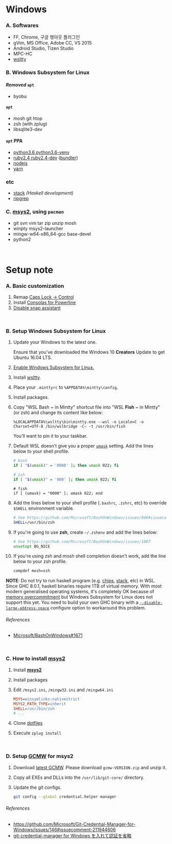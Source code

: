 Windows
========

### A. Softwares
- FF, Chrome, 구글 행아웃 플러그인
- gVim, MS Office, Adobe CC, VS 2015
- Android Studio, Tizen Studio
- MPC-HC
- [wsltty]

### B. Windows Subsystem for Linux
#### *Removed* `apt`
- byobu

#### `apt`
- mosh git htop
- zsh (with zplug)
- libsqlite3-dev

#### `apt` PPA
- [python3.6 python3.6-venv](https://launchpad.net/~fkrull/+archive/ubuntu/deadsnakes)
- [ruby2.4 ruby2.4-dev](https://www.brightbox.com/docs/ruby/ubuntu/) ([bundler])
- [nodejs](https://nodejs.org/en/download/package-manager/)
- [yarn](https://yarnpkg.com/en/docs/install#linux-tab)

### etc
- [stack] *(Haskell development)*
- [ripgrep]

### C. [msys2], using `pacman`
- git svn vim tar zip unzip mosh
- winpty msys2-launcher
- mingw-w64-x86_64-gcc base-devel
- python2

<br>

Setup note
========

### A. Basic customization
1.  Remap [Caps Lock &rarr; Control][caps]
1.  Install [Consolas for Powerline]
1.  [Disable snap assistant](http://i.imgur.com/0O4BgFW.png)

<br>

### B. Setup Windows Subsystem for Linux
1.  Update your Windows to the latest one.

    Ensure that you've downloaded the Windows 10 **Creators** Update to get Ubuntu 16.04 LTS.

2.  [Enable Windows Subsystem for Linux.](https://msdn.microsoft.com/en-us/commandline/wsl/install_guide)

3.  Install [wsltty].

4.  Place your `.minttyrc` to `%APPDATA%\mintty\config`.

5.  Install packages.

6.  Copy "WSL Bash ~ in Mintty" shortcut file into "WSL **Fish** ~ in Mintty"
    (or zsh) and change its content like below:

    ```
    %LOCALAPPDATA%\wsltty\bin\mintty.exe --wsl -o Locale=C -o Charset=UTF-8 /bin/wslbridge -C~ -t /usr/bin/fish
    ```

    You'll want to pin it to your taskbar.

7.  Default WSL doesn't give you a proper [`umask`] setting. Add the lines below
    to your shell profile.

    ```bash
    # bash
    if [ "$(umask)" = '0000' ]; then umask 022; fi
    ```
    ```zsh
    # zsh
    if [ "$(umask)" = '000' ]; then umask 022; fi
    ```
    ```fish
    # fish
    if [ (umask) = "0000" ]; umask 022; end
    ```

8.  Add the lines below to your shell profile (`.bashrc`, `.zshrc`, etc) to
    override `$SHELL` environment variable.

    ```zsh
    # See https://github.com/Microsoft/BashOnWindows/issues/846#issuecomment-242910947
    SHELL=/usr/bin/zsh
    ```

9.  If you're going to use **zsh**, create `~/.zshenv` and add the lines below:

    ```zsh
    # See https://github.com/Microsoft/BashOnWindows/issues/1887
    unsetopt BG_NICE
    ```

10. If you're using zsh and mosh shell completion doesn't work, add the line
    below to your zsh profile.

    ```zsh
    compdef mosh=ssh
    ```

**NOTE**: Do not try to run haskell program (e.g. [chips], [stack], etc) in WSL.
Since GHC 8.0.1, haskell binaries require 1TB of virtual memory. With most
modern generalised operating systems, it's completely OK because of [memory
overcommitment] but Windows Subsystem for Linux does not support this yet. You
need to build your own GHC binary with a [`--disable-large-address-space`]
configure option to workaround this problem.

[chips]: https://github.com/xtendo-org/chips
[stack]: https://www.haskellstack.org
[memory overcommitment]: https://en.wikipedia.org/wiki/Memory_overcommitment
[`--disable-large-address-space`]: https://ghc.haskell.org/trac/ghc/ticket/10791

###### References
- [Microsoft/BashOnWindows#1671](https://github.com/Microsoft/BashOnWindows/issues/1671)

<br>

### C. How to install [msys2]
1.  Install **[msys2]**

1.  Install packages

1.  Edit `/msys2.ini`, `/mingw32.ini` and `/mingw64.ini`

    ```ini
    MSYS=winsymlinks:nativestrict
    MSYS2_PATH_TYPE=inherit
    SHELL=/usr/bin/zsh
    # ...
    ```

1.  Clone [dotfiles](../README.md)

1.  Execute `zplug install`

<br>

### D. Setup [GCMW] for msys2
1.  Download [latest GCMW]. Please download `gcmw-VERSION.zip` and unzip it.

2.  Copy all EXEs and DLLs into the `/usr/lib/git-core/` directory.

3.  Update the git configs.

    ```bash
    git config --global credential.helper manager
    ```

###### References
- https://github.com/Microsoft/Git-Credential-Manager-for-Windows/issues/146#issuecomment-211944606
- [git-credential-manager for Windows を入れて認証を省略](http://qiita.com/ymdymd/items/9c90e060de1c4393e6fa#git-credential-manager-for-windows-%E3%82%92%E5%85%A5%E3%82%8C%E3%81%A6%E8%AA%8D%E8%A8%BC%E3%82%92%E7%9C%81%E7%95%A5)

[wsltty]: https://github.com/mintty/wsltty
[bundler]: https://bundler.io/
[msys2]: https://msys2.github.io
[stack]: https://haskell-lang.org/get-started/linux
[ripgrep]: https://github.com/BurntSushi/ripgrep
[caps]: https://gist.github.com/simnalamburt/90965dcb09cec6b82320/raw/58a9f61143273d5226be352d2c29ecf738e5bffd/capslock-to-control.reg
[Consolas for Powerline]: https://gist.github.com/simnalamburt/90965dcb09cec6b82320/raw/58a9f61143273d5226be352d2c29ecf738e5bffd/consola.ttf
[GCMW]: https://github.com/Microsoft/Git-Credential-Manager-for-Windows
[latest GCMW]: https://github.com/Microsoft/Git-Credential-Manager-for-Windows/releases/latest
[`umask`]: http://man7.org/linux/man-pages/man2/umask.2.html
